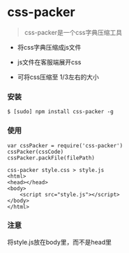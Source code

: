 css-packer
=====

> css-packer是一个css字典压缩工具

- 将css字典压缩成js文件

- js文件在客服端展开css

- 可将css压缩至 1/3左右的大小


### 安装
```
$ [sudo] npm install css-packer -g
```

### 使用
```
var cssPacker = require('css-packer')
cssPacker(cssCode)
cssPacker.packFile(filePath)
```
```
css-packer style.css > style.js
<html>
<head></head>
<body>
    <script src="style.js"></script>
</body>
</html>
```

### 注意
将style.js放在body里，而不是head里
